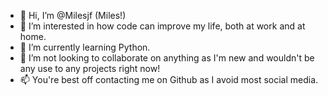 - 👋 Hi, I’m @Milesjf (Miles!)
- 👀 I’m interested in how code can improve my life, both at work and at home.
- 🌱 I’m currently learning Python.
- 💞️ I’m not looking to collaborate on anything as I'm new and wouldn't be any use to any projects right now!
- 📫 You're best off contacting me on Github as I avoid most social media.

<!---
Milesjf/Milesjf is a ✨ special ✨ repository because its `README.md` (this file) appears on your GitHub profile.
You can click the Preview link to take a look at your changes.
--->
